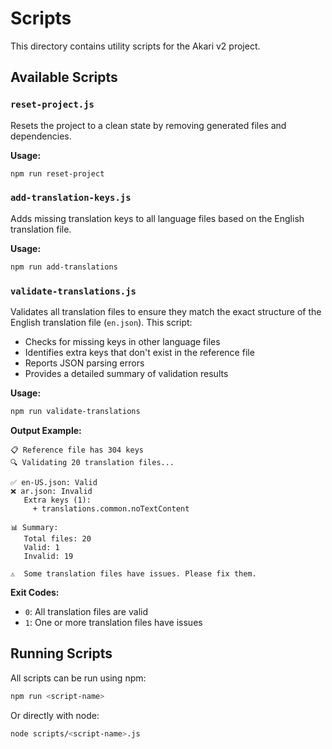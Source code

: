 # Scripts

This directory contains utility scripts for the Akari v2 project.

## Available Scripts

### `reset-project.js`

Resets the project to a clean state by removing generated files and dependencies.

**Usage:**

```bash
npm run reset-project
```

### `add-translation-keys.js`

Adds missing translation keys to all language files based on the English translation file.

**Usage:**

```bash
npm run add-translations
```

### `validate-translations.js`

Validates all translation files to ensure they match the exact structure of the English translation file (`en.json`). This script:

- Checks for missing keys in other language files
- Identifies extra keys that don't exist in the reference file
- Reports JSON parsing errors
- Provides a detailed summary of validation results

**Usage:**

```bash
npm run validate-translations
```

**Output Example:**

```
📋 Reference file has 304 keys
🔍 Validating 20 translation files...

✅ en-US.json: Valid
❌ ar.json: Invalid
   Extra keys (1):
     + translations.common.noTextContent

📊 Summary:
   Total files: 20
   Valid: 1
   Invalid: 19

⚠️  Some translation files have issues. Please fix them.
```

**Exit Codes:**

- `0`: All translation files are valid
- `1`: One or more translation files have issues

## Running Scripts

All scripts can be run using npm:

```bash
npm run <script-name>
```

Or directly with node:

```bash
node scripts/<script-name>.js
```
